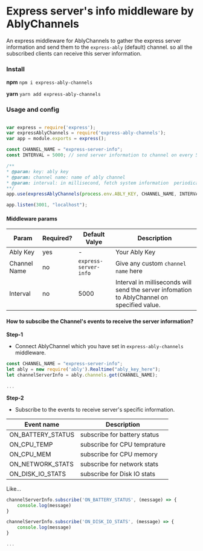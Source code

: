 # Express server's info middleware by AblyChannels
An express middleware for AblyChannels to gather the express server information and send them to the `express-ably` (default) channel. so all the subscribed clients can receive this server information.

### Install 

**npm**
`npm i express-ably-channels`

**yarn**
`yarn add express-ably-channels`

### Usage and config

```javascript

var express = require('express');
var expressAblyChannels = require('express-ably-channels');
var app = module.exports = express();

const CHANNEL_NAME = "express-server-info";
const INTERVAL = 5000; // send server information to channel on every 5 sec interval

/**
* @param: key: ably key
* @param: channel name: name of ably channel
* @param: interval: in millisecond, fetch system information  periodically
**/
app.use(expressAblyChannels(process.env.ABLY_KEY, CHANNEL_NAME, INTERVAL))

app.listen(3001, "localhost");

```

#### Middleware params
| Param | Required? | Default Valye | Description |
|-|-| - | - |
| Ably Key | yes| - | Your Ably Key |
| Channel Name | no  | `express-server-info` | Give any custom `channel name` here|
| Interval | no | 5000 | Interval in milliseconds will send the server infomation to AblyChannel on specified value. |

#### How to subscibe the Channel's events to receive the server information?

**Step-1**
 - Connect AblyChannel which you have set in `express-ably-channels` middleware. 
 ```js
 const CHANNEL_NAME = "express-server-info";
 let ably = new require('ably').Realtime("ably_key_here");
 let channelServerInfo = ably.channels.get(CHANNEL_NAME);
  
 ...
 ```

**Step-2**
 - Subscribe to the events to receive server's specific information.

| Event name | Description |
| - | - |
| ON_BATTERY_STATUS | subscribe for battery status |
| ON_CPU_TEMP | subscribe for CPU temprature |
| ON_CPU_MEM | subscribe for CPU memory|
| ON_NETWORK_STATS | subscribe for network stats |
| ON_DISK_IO_STATS | subscribe for Disk IO stats |

Like...
```js
channelServerInfo.subscribe('ON_BATTERY_STATUS', (message) => {
    console.log(message)
}

channelServerInfo.subscribe('ON_DISK_IO_STATS', (message) => {
    console.log(message)
}

...
```